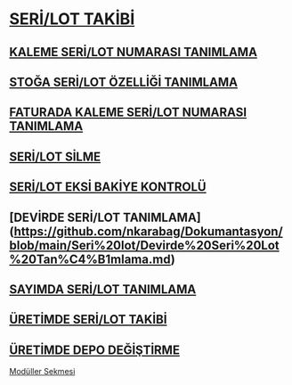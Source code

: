 # [SERİ/LOT TAKİBİ](https://github.com/nkarabag/Dokumantasyon/blob/main/Seri%20lot/seri%20lot%20takibi.md)
## [KALEME SERİ/LOT NUMARASI TANIMLAMA](https://github.com/nkarabag/Dokumantasyon/blob/main/Seri%20lot/kaleme%20seri%20lot%20nu%20ekleme.md)
## [STOĞA SERİ/LOT ÖZELLİĞİ TANIMLAMA](https://github.com/nkarabag/Dokumantasyon/blob/main/Seri%20lot/sto%C4%9Fa%20sei%20lot%20%C3%B6zelli%C4%9Fi%20tan%C4%B1mlama.md)
## [FATURADA KALEME SERİ/LOT NUMARASI TANIMLAMA](https://github.com/nkarabag/Dokumantasyon/blob/main/Seri%20lot/FATURADA%20KALEME%20SER%C4%B0LOT%20NUMARASI%20TANIMLAMA.md)
## [SERİ/LOT SİLME](https://github.com/nkarabag/Dokumantasyon/blob/main/Seri%20lot/seri%20lot%20silme.md)
## [SERİ/LOT EKSİ BAKİYE KONTROLÜ](https://github.com/nkarabag/Dokumantasyon/blob/main/Seri%20lot/seri%20lot%20eksi%20bakiye%20kontrol%C3%BC.md)
## [DEVİRDE SERİ/LOT TANIMLAMA] (https://github.com/nkarabag/Dokumantasyon/blob/main/Seri%20lot/Devirde%20Seri%20Lot%20Tan%C4%B1mlama.md)
## [SAYIMDA SERİ/LOT TANIMLAMA](https://github.com/nkarabag/Dokumantasyon/blob/main/Seri%20lot/say%C4%B1mda%20seri%20lot%20tan%C4%B1mlama.md)
## [ÜRETİMDE SERİ/LOT TAKİBİ](https://github.com/nkarabag/Dokumantasyon/blob/main/Seri%20lot/%C3%BCretimde%20seri%20lot%20takibi.md)
## [ÜRETİMDE DEPO DEĞİŞTİRME](https://github.com/nkarabag/Dokumantasyon/blob/main/Seri%20lot/%C3%BCretimde%20depo%20de%C4%9Fi%C5%9Ftirme.md)
 [Modüller Sekmesi](https://github.com/nkarabag/Dokumantasyon/blob/main/Genel%20Bilgiler/Mod%C3%BCller%20Sekmesi.md)
